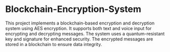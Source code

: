 # Blockchain-Encryption-System
This project implements a blockchain-based encryption and decryption system using AES encryption. It supports both text and voice input for encrypting and decrypting messages. The system uses a quantum-resistant key and signature for enhanced security. The encrypted messages are stored in a blockchain to ensure data integrity.
